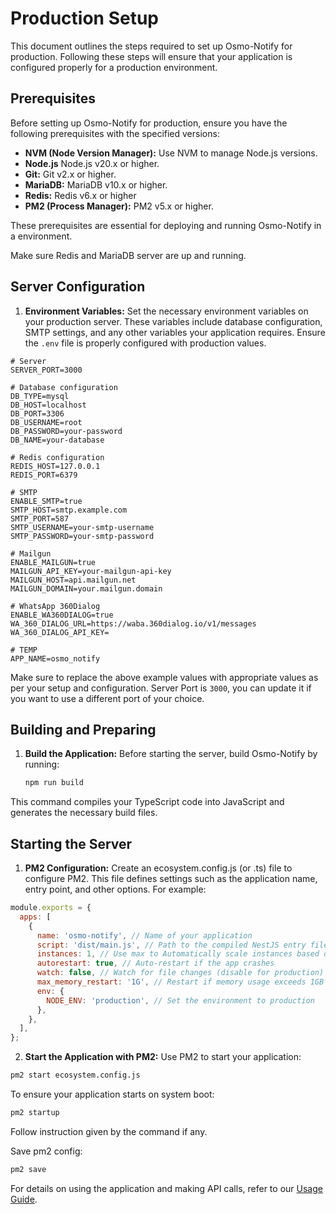 # Production Setup

This document outlines the steps required to set up Osmo-Notify for production. Following these steps will ensure that your application is configured properly for a production environment.

## Prerequisites

Before setting up Osmo-Notify for production, ensure you have the following prerequisites with the specified versions:

- **NVM (Node Version Manager):** Use NVM to manage Node.js versions.
- **Node.js** Node.js v20.x or higher.
- **Git:** Git v2.x or higher.
- **MariaDB:** MariaDB v10.x or higher.
- **Redis:** Redis v6.x or higher
- **PM2 (Process Manager):** PM2 v5.x or higher.

These prerequisites are essential for deploying and running Osmo-Notify in a environment.

Make sure Redis and MariaDB server are up and running.

## Server Configuration

1. **Environment Variables:** Set the necessary environment variables on your production server. These variables include database configuration, SMTP settings, and any other variables your application requires. Ensure the `.env` file is properly configured with production values.

  ```env
  # Server
  SERVER_PORT=3000

  # Database configuration
  DB_TYPE=mysql
  DB_HOST=localhost
  DB_PORT=3306
  DB_USERNAME=root
  DB_PASSWORD=your-password
  DB_NAME=your-database

  # Redis configuration
  REDIS_HOST=127.0.0.1
  REDIS_PORT=6379

  # SMTP
  ENABLE_SMTP=true
  SMTP_HOST=smtp.example.com
  SMTP_PORT=587
  SMTP_USERNAME=your-smtp-username
  SMTP_PASSWORD=your-smtp-password

  # Mailgun
  ENABLE_MAILGUN=true
  MAILGUN_API_KEY=your-mailgun-api-key
  MAILGUN_HOST=api.mailgun.net
  MAILGUN_DOMAIN=your.mailgun.domain
  
  # WhatsApp 360Dialog
  ENABLE_WA360DIALOG=true
  WA_360_DIALOG_URL=https://waba.360dialog.io/v1/messages
  WA_360_DIALOG_API_KEY=

  # TEMP
  APP_NAME=osmo_notify
  ```

Make sure to replace the above example values with appropriate values as per your setup and configuration. Server Port is `3000`, you can update it if you want to use a different port of your choice.

## Building and Preparing

1. **Build the Application:** Before starting the server, build Osmo-Notify by running:

   ```sh
   npm run build
   ```

  This command compiles your TypeScript code into JavaScript and generates the necessary build files.

## Starting the Server

1. **PM2 Configuration:** Create an ecosystem.config.js (or .ts) file to configure PM2. This file defines settings such as the application name, entry point, and other options. For example:

  ```js
  module.exports = {
    apps: [
      {
        name: 'osmo-notify', // Name of your application
        script: 'dist/main.js', // Path to the compiled NestJS entry file
        instances: 1, // Use max to Automatically scale instances based on CPU cores
        autorestart: true, // Auto-restart if the app crashes
        watch: false, // Watch for file changes (disable for production)
        max_memory_restart: '1G', // Restart if memory usage exceeds 1GB
        env: {
          NODE_ENV: 'production', // Set the environment to production
        },
      },
    ],
  };
  ```

2. **Start the Application with PM2:** Use PM2 to start your application:

  ```sh
  pm2 start ecosystem.config.js
  ```

To ensure your application starts on system boot:

  ```sh
  pm2 startup
  ```

Follow instruction given by the command if any.

Save pm2 config:

  ```sh
  pm2 save
  ```

For details on using the application and making API calls, refer to our [Usage Guide](usage-guide.md).

